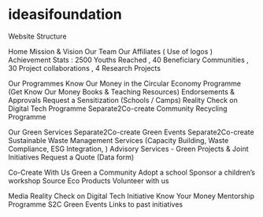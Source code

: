 # ideasifoundation
Website Structure 

Home
 Mission & Vision 
 Our Team
 Our Affiliates ( Use of logos )
 Achievement Stats :
 2500 Youths Reached , 40 Beneficiary Communities ,  30 Project collaborations ,  4 Research Projects 

Our Programmes 
 Know Our Money in the Circular Economy Programme 
 (Get Know Our Money Books & Teaching Resources)
 Endorsements & Approvals
 Request a Sensitization  (Schools / Camps)
 Reality Check on Digital Tech Programme
 Separate2Co-create Community Recycling Programme

Our Green Services 
 Separate2Co-create  Green Events
 Separate2Co-create  Sustainable Waste Management Services
           (Capacity Building, Waste Compliance, ESG Integration, )
 Advisory Services - Green Projects & Joint Initiatives
 Request a Quote  (Data form)

 Co-Create With Us
 Green a Community
 Adopt a school 
 Sponsor a children’s workshop 
 Source Eco Products
 Volunteer with us  

Media
 Reality Check on Digital Tech Initiative
 Know Your Money Mentorship Programme
 S2C Green Events
 Links to past initiatives 
